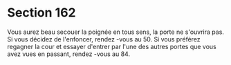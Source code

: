 # Section 162

Vous aurez beau secouer la poignée en tous sens, la porte ne
s'ouvrira pas. Si vous décidez de l'enfoncer, rendez -vous au  50. Si
vous préférez regagner la cour et essayer d'entrer par l'une des
autres portes que vous avez vues en passant, rendez -vous au  84.